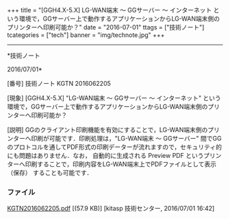 ﻿+++
title = "[GGH4.X-5.X] LG-WAN端末 ～ GGサーバー ～ インターネット という環境で，GGサーバー上で動作するアプリケーションからLG-WAN端末側のプリンターへ印刷可能か？"
date = "2016-07-01"
ttags = ["技術ノート"]
tcategories = ["tech"]
banner = "img/technote.jpg"
+++

-----------------------------------------------------------------------------------------------------------------------------

*技術ノート

2016/07/01*


[番号]
技術ノート KGTN 2016062205

[現象]
[GGH4.X-5.X] "LG-WAN端末 ～ GGサーバー ～ インターネット"
という環境で，GGサーバー上で動作するアプリケーションからLG-WAN端末側のプリンターへ印刷可能か？

[説明]
GGのクライアント印刷機能を有効にすることで，LG-WAN端末側のプリンターへ印刷が可能です．印刷処理は，"LG-WAN端末
～ GGサーバー"
間でGGのプロトコルを通してPDF形式の印刷データーが流れますので，セキュリティ的にも問題はありません．なお，
自動的に生成される Preview PDF
というプリンターへ印刷することで，印刷内容をLG-WAN端末上でPDFファイルとして表示
（保存） することも可能です．


### ファイル





[KGTN2016062205.pdf](http://techreport.kitasp.net/attachments/download/2743/KGTN2016062205.pdf)
 [(57.9 KB)] [kitasp 技術センター, 2016/07/01
16:42]
